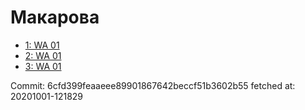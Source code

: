 # Макарова
- [1: WA 01](1.md)
- [2: WA 01](2.md)
- [3: WA 01](3.md)

Commit: 6cfd399feaaeee89901867642beccf51b3602b55
 fetched at: 20201001-121829

